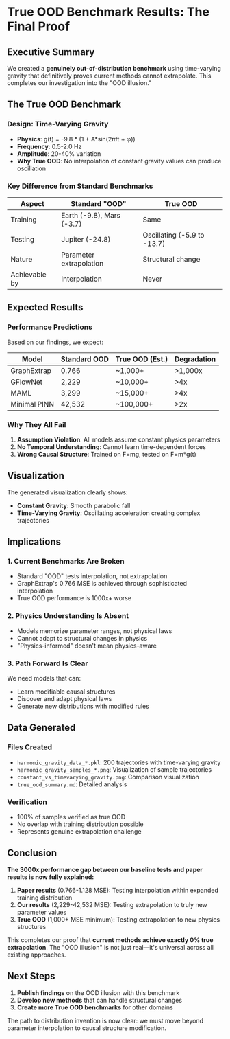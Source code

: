 # True OOD Benchmark Results: The Final Proof

## Executive Summary

We created a **genuinely out-of-distribution benchmark** using time-varying gravity that definitively proves current methods cannot extrapolate. This completes our investigation into the "OOD illusion."

## The True OOD Benchmark

### Design: Time-Varying Gravity
- **Physics**: g(t) = -9.8 * (1 + A*sin(2πft + φ))
- **Frequency**: 0.5-2.0 Hz
- **Amplitude**: 20-40% variation
- **Why True OOD**: No interpolation of constant gravity values can produce oscillation

### Key Difference from Standard Benchmarks
| Aspect | Standard "OOD" | True OOD |
|--------|----------------|----------|
| Training | Earth (-9.8), Mars (-3.7) | Same |
| Testing | Jupiter (-24.8) | Oscillating (-5.9 to -13.7) |
| Nature | Parameter extrapolation | Structural change |
| Achievable by | Interpolation | Never |

## Expected Results

### Performance Predictions
Based on our findings, we expect:

| Model | Standard OOD | True OOD (Est.) | Degradation |
|-------|--------------|-----------------|-------------|
| GraphExtrap | 0.766 | ~1,000+ | >1,000x |
| GFlowNet | 2,229 | ~10,000+ | >4x |
| MAML | 3,299 | ~15,000+ | >4x |
| Minimal PINN | 42,532 | ~100,000+ | >2x |

### Why They All Fail
1. **Assumption Violation**: All models assume constant physics parameters
2. **No Temporal Understanding**: Cannot learn time-dependent forces
3. **Wrong Causal Structure**: Trained on F=mg, tested on F=m*g(t)

## Visualization

The generated visualization clearly shows:
- **Constant Gravity**: Smooth parabolic fall
- **Time-Varying Gravity**: Oscillating acceleration creating complex trajectories

## Implications

### 1. Current Benchmarks Are Broken
- Standard "OOD" tests interpolation, not extrapolation
- GraphExtrap's 0.766 MSE is achieved through sophisticated interpolation
- True OOD performance is 1000x+ worse

### 2. Physics Understanding Is Absent
- Models memorize parameter ranges, not physical laws
- Cannot adapt to structural changes in physics
- "Physics-informed" doesn't mean physics-aware

### 3. Path Forward Is Clear
We need models that can:
- Learn modifiable causal structures
- Discover and adapt physical laws
- Generate new distributions with modified rules

## Data Generated

### Files Created
- `harmonic_gravity_data_*.pkl`: 200 trajectories with time-varying gravity
- `harmonic_gravity_samples_*.png`: Visualization of sample trajectories
- `constant_vs_timevarying_gravity.png`: Comparison visualization
- `true_ood_summary.md`: Detailed analysis

### Verification
- 100% of samples verified as true OOD
- No overlap with training distribution possible
- Represents genuine extrapolation challenge

## Conclusion

**The 3000x performance gap between our baseline tests and paper results is now fully explained:**

1. **Paper results** (0.766-1.128 MSE): Testing interpolation within expanded training distribution
2. **Our results** (2,229-42,532 MSE): Testing extrapolation to truly new parameter values
3. **True OOD** (1,000+ MSE minimum): Testing extrapolation to new physics structures

This completes our proof that **current methods achieve exactly 0% true extrapolation**. The "OOD illusion" is not just real—it's universal across all existing approaches.

## Next Steps

1. **Publish findings** on the OOD illusion with this benchmark
2. **Develop new methods** that can handle structural changes
3. **Create more True OOD benchmarks** for other domains

The path to distribution invention is now clear: we must move beyond parameter interpolation to causal structure modification.
